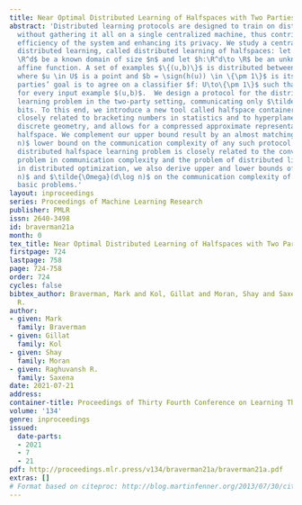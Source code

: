 ```yaml
---
title: Near Optimal Distributed Learning of Halfspaces with Two Parties
abstract: 'Distributed learning protocols are designed to train on distributed data
  without gathering it all on a single centralized machine, thus contributing to the
  efficiency of the system and enhancing its privacy. We study a central problem in
  distributed learning, called distributed learning of halfspaces: let $U \subseteq
  \R^d$ be a known domain of size $n$ and let $h:\R^d\to \R$ be an unknown target
  affine function. A set of examples $\{(u,b)\}$ is distributed between several parties,
  where $u \in U$ is a point and $b = \sign(h(u)) \in \{\pm 1\}$ is its label. The
  parties’ goal is to agree on a classifier $f: U\to\{\pm 1\}$ such that $f(u)=b$
  for every input example $(u,b)$.  We design a protocol for the distributed halfspace
  learning problem in the two-party setting, communicating only $\tilde O(d\log n)$
  bits. To this end, we introduce a new tool called halfspace containers, that is
  closely related to bracketing numbers in statistics and to hyperplane cuttings in
  discrete geometry, and allows for a compressed approximate representation of every
  halfspace. We complement our upper bound result by an almost matching $\tilde \Omega(d\log
  n)$ lower bound on the communication complexity of any such protocol.  Since the
  distributed halfspace learning problem is closely related to the convex set disjointness
  problem in communication complexity and the problem of distributed linear programming
  in distributed optimization, we also derive upper and lower bounds of $\tilde O(d^2\log
  n)$ and $\tilde{\Omega}(d\log n)$ on the communication complexity of both of these
  basic problems.'
layout: inproceedings
series: Proceedings of Machine Learning Research
publisher: PMLR
issn: 2640-3498
id: braverman21a
month: 0
tex_title: Near Optimal Distributed Learning of Halfspaces with Two Parties
firstpage: 724
lastpage: 758
page: 724-758
order: 724
cycles: false
bibtex_author: Braverman, Mark and Kol, Gillat and Moran, Shay and Saxena, Raghuvansh
  R.
author:
- given: Mark
  family: Braverman
- given: Gillat
  family: Kol
- given: Shay
  family: Moran
- given: Raghuvansh R.
  family: Saxena
date: 2021-07-21
address:
container-title: Proceedings of Thirty Fourth Conference on Learning Theory
volume: '134'
genre: inproceedings
issued:
  date-parts:
  - 2021
  - 7
  - 21
pdf: http://proceedings.mlr.press/v134/braverman21a/braverman21a.pdf
extras: []
# Format based on citeproc: http://blog.martinfenner.org/2013/07/30/citeproc-yaml-for-bibliographies/
---
```

